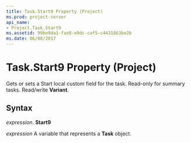 ```yaml
---
title: Task.Start9 Property (Project)
ms.prod: project-server
api_name:
- Project.Task.Start9
ms.assetid: 99be9da1-fae8-e9dc-caf5-c4431863be2b
ms.date: 06/08/2017
---
```



# Task.Start9 Property (Project)

Gets or sets a Start local custom field for the task. Read-only for summary tasks. Read/write  **Variant**.


## Syntax

 _expression_. **Start9**

 _expression_ A variable that represents a **Task** object.



